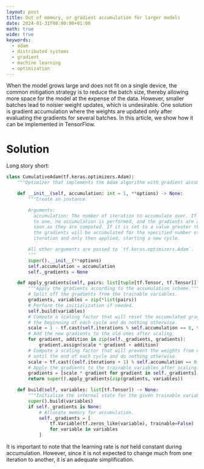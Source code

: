 ```yaml
---
layout: post
title: Out of memory, or gradient accumulation for larger models
date: 2024-01-31T08:00:00+01:00
math: true
wide: true
keywords:
  - adam
  - distributed systems
  - gradient
  - machine learning
  - optimization
---
```


When the model grows large and does not fit on a single device, the common
mitigation strategy is to reduce the batch size, thereby allowing more space for
the model at the expense of the data. However, smaller batches lead to noisier
weight updates, which is undesirable. One solution is gradient accumulation
where the weights are updated only after evaluating the gradients for several
batches. In this article, we show how it can be implemented in TensorFlow.

# Solution

Long story short:

```python
class CumulativeAdam(tf.keras.optimizers.Adam):
    """Optimizer that implements the Adam algorithm with gradient accumulation."""

    def __init__(self, accumulation: int = 1, **options) -> None:
        """Create an instance.

        Arguments:
          accumulation: The number of iteration to accumulate over. If it is set
          to one, no accumulation is performed, and the gradients are applied as
          soon as they are computed. If it is set to a value greater than one,
          the gradients will be accumulated for the specified number of
          iteration and only then applied, starting a new cycle.

        All other arguments are passed to `tf.keras.optimizers.Adam`.
        """
        super().__init__(**options)
        self.accumulation = accumulation
        self._gradients = None

    def apply_gradients(self, pairs: list[tuple[tf.Tensor, tf.Tensor]]) -> tf.Tensor:
        """Apply the gradients according to the accumulation scheme."""
        # Split off the gradients from the trainable variables.
        gradients, variables = zip(*list(pairs))
        # Perform the initialization if needed.
        self.build(variables)
        # Compute a scaling factor that will reset the accumulated gradients at
        # the beginning of each cycle and do nothing otherwise.
        scale = 1 - tf.cast(self.iterations % self.accumulation == 0, tf.float32)
        # Add the new gradients to the old ones after scaling.
        for gradient, addition in zip(self._gradients, gradients):
            gradient.assign(scale * gradient + addition)
        # Compute a scaling factor that will prevent the weights from updating
        # until the end of each cycle and do nothing otherwise.
        scale = tf.cast((self.iterations + 1) % self.accumulation == 0, tf.float32)
        # Apply the gradients to the trainable variables after scaling.
        gradients = [scale * gradient for gradient in self._gradients]
        return super().apply_gradients(zip(gradients, variables))

    def build(self, variables: list[tf.Tensor]) -> None:
        """Initialize the internal state for the given trainable variables."""
        super().build(variables)
        if self._gradients is None:
            # Allocate memory for accumulation.
            self._gradients = [
                tf.Variable(tf.zeros_like(variable), trainable=False)
                for variable in variables
            ]
```

It is important to note that the learning rate is _not_ held constant during
accumulation. However, since it is not expected to change much from one
iteration to another, it is an adequate simplification.
